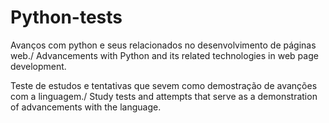 # Python-tests
Avanços  com python e seus relacionados no desenvolvimento de páginas web./
Advancements with Python and its related technologies in web page development.

Teste de estudos e tentativas que sevem como demostração de avanções com a linguagem./
Study tests and attempts that serve as a demonstration of advancements with the language.
